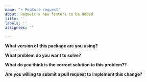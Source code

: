 ```yaml
---
name: "⭐️ Feature request"
about: Request a new feature to be added
title: ''
labels: ''
assignees: ''

---
```


**What version of this package are you using?**

**What problem do you want to solve?**

**What do you think is the correct solution to this problem??**

**Are you willing to submit a pull request to implement this change?**
